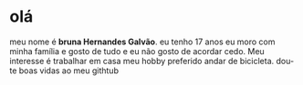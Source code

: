 # olá 
meu nome é **bruna Hernandes Galvão**. eu tenho 17 anos 
eu moro com minha família e gosto de tudo e eu não gosto de 
acordar cedo.
Meu interesse é trabalhar em casa 
meu hobby preferido andar de bicicleta.
dou-te boas vidas ao meu githtub 
